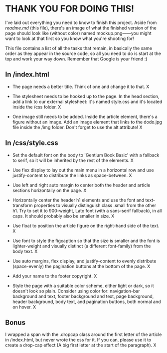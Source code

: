 # THANK YOU FOR DOING THIS!
I've laid out everything you need to know to finish this project. Aside from *readme.md* (this file), there's an image of what the finished version of the page should look like (without color) named mockup.png——you might want to look at that first so you know what you're shooting for!

This file contains a list of all the tasks that remain, in basically the same order as they appear in the source code, so all you need to do is start at the top and work your way down. Remember that Google is your friend :)

## In /index.html
+ The page needs a better title. Think of one and change it to that. X

+ The stylesheet needs to be hooked up to the page. In the head section, add a link to our external stylesheet: it's named style.css and it's located inside the /css folder. X

+ One image still needs to be added. Inside the article element, there's a figure without an image. Add an image element that links to the dodo.jpg file inside the /img folder. Don't forget to use the alt attribute! X

## In /css/style.css
+ Set the default font on the body to 'Gentium Book Basic' with a fallback to serif, so it will be inherited by the rest of the elements. X

+ Use flex display to lay out the main menu in a horizontal row and use justify-content to distribute the links as space-between. X

+ Use left and right auto margin to center both the header and article sections horizontally on the page. X

+ Horizontally center the header h1 elements and use the font and text-transform properties to visually distinguish class .small from the other h1. Try to set it to 900-weight, Lato font (with a sans-serif fallback), in all caps. It should probably also be smaller in size. X

+ Use float to position the article figure on the right-hand side of the text. X

+ Use font to style the figcaption so that the size is smaller and the font is lighter-weight and visually distinct (a different font-family) from the body text. X

+ Use auto margins, flex display, and justify-content to evenly distribute (space-evenly) the pagination buttons at the bottom of the page. X

+ Add your name to the footer copyright. X

+ Style the page with a suitable color scheme, either light or dark, so it doesn't look so plain. Consider using color for: navigation-bar background and text, footer background and text, page background, header background, body text, and pagination buttons, both normal and on hover. X

## Bonus
I wrapped a span with the .dropcap class around the first letter of the article in /index.html, but never wrote the css for it. If you can, please use it to create a drop-cap effect (A big first letter at the start of the paragraph). X
